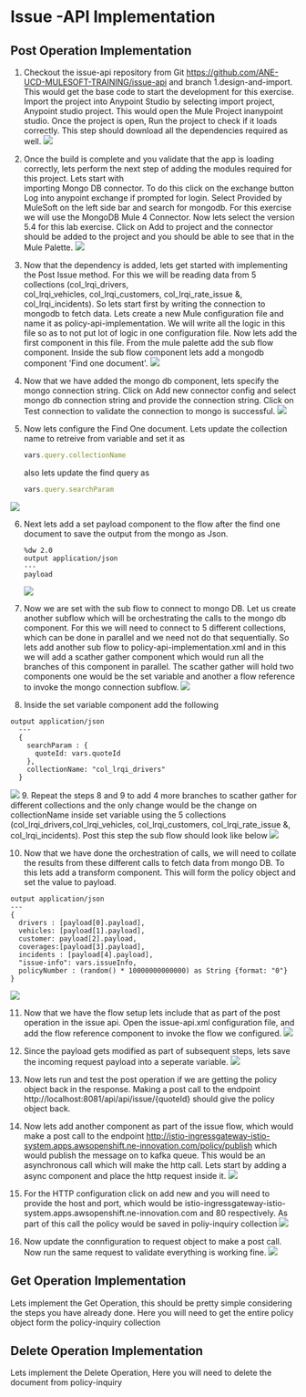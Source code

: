 # Issue -API Implementation
## Post Operation Implementation

1. Checkout the issue-api repository from Git <https://github.com/ANE-UCD-MULESOFT-TRAINING/issue-api> and branch 1.design-and-import. 
  This would get the base code to start the development for this exercise. 
  Import the project into Anypoint Studio by selecting import project, Anypoint studio project. This would open the Mule Project inanypoint studio. 
  Once the project is open, Run the project to check if it loads correctly. This step should download all the dependencies required as well. 
  ![](images/3.1.gif)
  
2. Once the build is complete and you validate that the app is loading correctly, lets perform the next step of adding the modules required for this project. Lets start with       
    importing Mongo DB connector. 
    To do this click on the exchange button 
    Log into anypoint exchange if prompted for login.
    Select Provided by MuleSoft on the left side bar and search for mongodb.
    For this exercise we will use the MongoDB Mule 4 Connector. Now lets select the version 5.4 for this lab exercise.
    Click on Add to project and the connector should be added to the project and you should be able to see that in the Mule Palette.
    ![](images/3.2.gif)
    
3. Now that the dependency is added, lets get started with implementing the Post Issue method. For this we will be reading data from 5 collections (col_lrqi_drivers,   
    col_lrqi_vehicles, col_lrqi_customers, col_lrqi_rate_issue &, col_lrqi_incidents).
    So lets start first by writing the connection to mongodb to fetch data.
    Lets create a new Mule configuration file and name it as policy-api-implementation. We will write all the logic in this file so as to not put lot of logic in one configuration file. Now lets add the first component in this file. From the mule palette add the sub flow component. Inside the sub flow component lets add a mongodb component 'Find one document'.
![](images/3.3.gif)

4. Now that we have added the mongo db component, lets specify the mongo connection string. Click on Add new connector config and select mongo db connection string and provide the connection string. Click on Test connection to validate the connection to mongo is successful.
![](images/3.4.gif)

5. Now lets configure the Find One document. Lets update the collection name to retreive from variable and set it as 
    ```ruby
    vars.query.collectionName
    ```
    also lets update the find query as 
    ```ruby
    vars.query.searchParam
    ```
![](images/3.5.png)

6.  Next lets add a set payload component to the flow after the find one document to save the output from the mongo as Json.
      ```
      %dw 2.0
    output application/json
    ---
    payload
      ```

    ![](images/3.6.png)
 7. Now we are set with the sub flow to connect to mongo DB. Let us create another subflow which will be orchestrating the calls to the mongo db component. For this we will need to connect to 5 different collections, which can be done in parallel and we need not do that sequentially. So lets add another sub flow to policy-api-implementation.xml and in this we will add a scather gather component which would run all the branches of this component in parallel.
  The scather gather will hold two components one would be the set variable and another a flow reference to invoke the mongo connection subflow.
![](images/3.7.gif)

8. Inside the set variable component add the following  
  ```
  output application/json
    ---
    {
      searchParam : {
        quoteId: vars.quoteId
      },
      collectionName: "col_lrqi_drivers"
    }
  ```

![](images/3.8.png)
 9. Repeat the steps 8 and 9 to add 4 more branches to scather gather for different collections and the only change would be the change on collectionName inside set variable using the 5 collections (col_lrqi_drivers,col_lrqi_vehicles, col_lrqi_customers, col_lrqi_rate_issue &, col_lrqi_incidents). Post this step the sub flow should look like below
 ![](images/3.9.png)
 
 10. Now that we have done the orchestration of calls, we will need to collate the results from these different calls to fetch data from mongo DB. To this lets add a transform component. This will form the policy object and set the value to payload.
  ```
  output application/json
---
{
	drivers : [payload[0].payload],
	vehicles: [payload[1].payload],
	customer: payload[2].payload,
	coverages:[payload[3].payload],
	incidents : [payload[4].payload],
	"issue-info": vars.issueInfo,
	policyNumber : (random() * 10000000000000) as String {format: "0"}
}
  ```
  ![](images/3.10.gif)
  
  11. Now that we have the flow setup lets include that as part of the post operation in the issue api. Open the issue-api.xml configuration file, and add the flow reference component to invoke the flow we configured.
  ![](images/3.11.gif)
 
   12. Since the payload gets modified as part of subsequent steps, lets save the incoming request payload into a seperate variable.
  ![](images/3.12.png)
  
  12. Now lets run and test the post operation if we are getting the policy object back in the response. Making a post call to the endpoint http://localhost:8081/api/api/issue/{quoteId} should give the policy object back.
  
  13. Now lets add another component as part of the issue flow, which would make a post call to the endpoint <http://istio-ingressgateway-istio-system.apps.awsopenshift.ne-innovation.com/policy/publish> which would publish the message on to kafka queue. This would be an asynchronous call which will make the http call.
Lets start by adding a async component and place the http request inside it.
 ![](images/3.13.gif)
 
 14. For the HTTP configuration click on add new and you will need to provide the host and port, which would be istio-ingressgateway-istio-system.apps.awsopenshift.ne-innovation.com and 80 respectively. As part of this call the policy would be saved in poliy-inquiry collection
  ![](images/3.14.png)
 
 15. Now update the connfiguration to request object to make a post call. Now run the same request to validate everything is working fine.
   ![](images/3.15.png)
   
 ## Get Operation Implementation
 Lets implement the Get Operation, this should be pretty simple considering the steps you have already done. Here you will need to get the entire policy object form the policy-inquiry collection
 
  ## Delete Operation Implementation
 Lets implement the Delete Operation, Here you will need to delete the document from policy-inquiry
